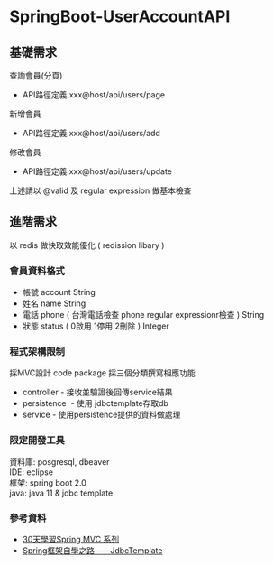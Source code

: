 # SpringBoot-UserAccountAPI

## 基礎需求

查詢會員(分頁)

* API路徑定義 xxx@host/api/users/page 

新增會員
* API路徑定義 xxx@host/api/users/add 

修改會員
* API路徑定義 xxx@host/api/users/update 

上述請以 @valid 及 regular expression 做基本檢查


## 進階需求
以 redis 做快取效能優化 ( redission libary )

### 會員資料格式

* 帳號 account String
* 姓名 name String
* 電話 phone ( 台灣電話檢查 phone regular expressionr檢查 ) String
* 狀態 status ( 0啟用 1停用 2刪除 ) Integer

### 程式架構限制
採MVC設計 code package 採三個分類撰寫相應功能
* controller - 接收並驗證後回傳service結果
* persistence  - 使用 jdbctemplate存取db
* service - 使用persistence提供的資料做處理

### 限定開發工具
資料庫: posgresql, dbeaver\
IDE: eclipse\
框架: spring boot 2.0\
java: java 11 & jdbc template

### 參考資料
* [30天學習Spring MVC 系列](https://ithelp.ithome.com.tw/users/20107812/ironman/1538?page=1)
* [Spring框架自學之路——JdbcTemplate](https://codertw.com/%E7%A8%8B%E5%BC%8F%E8%AA%9E%E8%A8%80/527325/)
